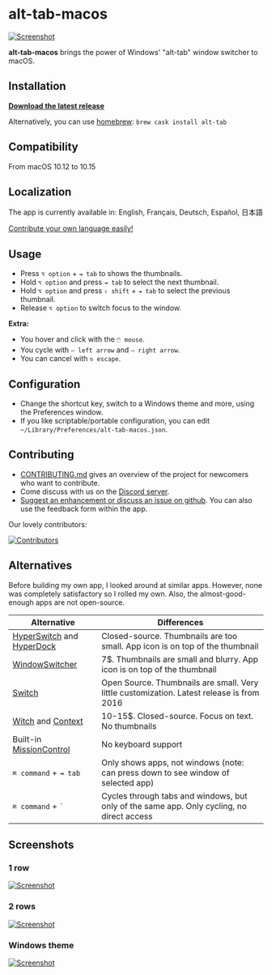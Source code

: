 # alt-tab-macos

[![Screenshot](docs/img/alt-tab-macos/frontpage.jpg)](docs/img/alt-tab-macos/frontpage.jpg)

**alt-tab-macos** brings the power of Windows' "alt-tab" window switcher to macOS.

## Installation

[**Download the latest release**](https://github.com/lwouis/alt-tab-macos/releases/latest)

Alternatively, you can use [homebrew](https://brew.sh/): `brew cask install alt-tab`

## Compatibility

From macOS 10.12 to 10.15

## Localization

The app is currently available in: English, Français, Deutsch, Español, 日本語

[Contribute your own language easily!](https://poeditor.com/join/project/8AOEZ0eAZE)

## Usage

* Press `⌥ option` + `⇥ tab` to shows the thumbnails.
* Hold `⌥ option` and press `⇥ tab` to select the next thumbnail.
* Hold `⌥ option` and press `⇧ shift` + `⇥ tab` to select the previous thumbnail.
* Release `⌥ option` to switch focus to the window.

**Extra:**

* You hover and click with the `🖱️ mouse`.
* You cycle with `⇦ left arrow` and `⇨ right arrow`.
* You can cancel with `⎋ escape`.

## Configuration

* Change the shortcut key, switch to a Windows theme and more, using the Preferences window.
* If you like scriptable/portable configuration, you can edit `~/Library/Preferences/alt-tab-macos.json`.

## Contributing

* [CONTRIBUTING.md](docs/CONTRIBUTING.md) gives an overview of the project for newcomers who want to contribute.
* Come discuss with us on the [Discord server](https://discord.gg/mHvmcqT).
* [Suggest an enhancement or discuss an issue on github](https://github.com/lwouis/alt-tab-macos/issues). You can also use the feedback form within the app.

Our lovely contributors:

[![Contributors](https://contributors-img.web.app/image?repo=lwouis/alt-tab-macos)](https://github.com/lwouis/alt-tab-macos/graphs/contributors)

## Alternatives

Before building my own app, I looked around at similar apps. However, none was completely satisfactory so I rolled my own. Also, the almost-good-enough apps are not open-source.

| Alternative                                                                                 | Differences                                                                                                  |
|---------------------------------------------------------------------------------------------|--------------------------------------------------------------------------------------------------------------|
| [HyperSwitch](https://bahoom.com/hyperswitch) and [HyperDock](https://bahoom.com/hyperdock) | Closed-source. Thumbnails are too small. App icon is on top of the thumbnail                                 |
| [WindowSwitcher](https://www.noteifyapp.com/windowswitcher/)                                | 7$. Thumbnails are small and blurry. App icon is on top of the thumbnail                                     |
| [Switch](https://github.com/numist/Switch)                                                  | Open Source. Thumbnails are small. Very little customization. Latest release is from 2016                     |
| [Witch](https://manytricks.com/witch/) and [Context](https://contexts.co/)                  | 10-15$. Closed-source. Focus on text. No thumbnails                                                          |
| Built-in [MissionControl](https://en.wikipedia.org/wiki/Mission_Control_\(macOS\))          | No keyboard support                                                                                          |
| `⌘ command` + `⇥ tab`                                                                     | Only shows apps, not windows (note: can press down to see window of selected app)                            |
| `⌘ command` + `` ` ``                                                                      | Cycles through tabs and windows, but only of the same app. Only cycling, no direct access                    |

## Screenshots

### 1 row

[![Screenshot](docs/img/alt-tab-macos/1-row.jpg)](docs/img/alt-tab-macos/1-row.jpg)

### 2 rows

[![Screenshot](docs/img/alt-tab-macos/2-rows.jpg)](docs/img/alt-tab-macos/2-rows.jpg)

### Windows theme

[![Screenshot](docs/img/alt-tab-macos/windows-theme.jpg)](docs/img/alt-tab-macos/windows-theme.jpg)

